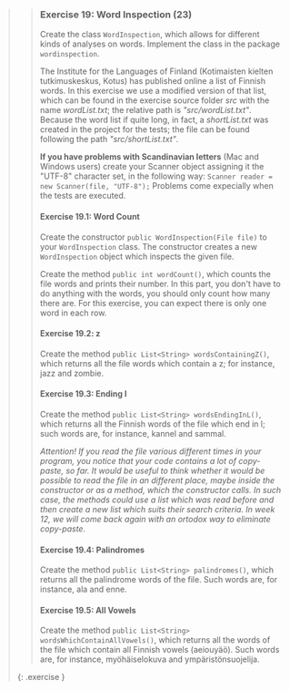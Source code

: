 >> ### Exercise 19: Word Inspection (23)
>>
>> Create the class `WordInspection`, which allows for different kinds of analyses on words. Implement the class in the package `wordinspection`.
>>
>>The Institute for the Languages of Finland (Kotimaisten kielten tutkimuskeskus, Kotus) has published online a list of Finnish words. In this exercise we use a modified version of that list, which can be found in the exercise source folder *src* with the name *wordList.txt*; the relative path is *"src/wordList.txt"*. Because the word list if quite long, in fact, a *shortList.txt* was created in the project for the tests; the file can be found following the path *"src/shortList.txt"*.
>>
>>**If you have problems with Scandinavian letters** (Mac and Windows users) create your Scanner object assigning it the "UTF-8" character set, in the following way: `Scanner reader = new Scanner(file, "UTF-8");` Problems come expecially when the tests are executed.
>>
>> #### Exercise 19.1: Word Count
>>
>> Create the constructor `public WordInspection(File file)` to your `WordInspection` class. The constructor creates a new `WordInspection` object which inspects the given file.
>>
>> Create the method `public int wordCount()`, which counts the file words and prints their number. In this part, you don't have to do anything with the words, you should only count how many there are. For this exercise, you can expect there is only one word in each row.
>>
>> #### Exercise 19.2: z
>>
>> Create the method `public List<String> wordsContainingZ()`, which returns all the file words which contain a z; for instance, jazz and zombie.
>>
>> #### Exercise 19.3: Ending l
>>
>> Create the method `public List<String> wordsEndingInL()`, which returns all the Finnish words of the file which end in l; such words are, for instance, kannel and sammal.
>>
>> *Attention! If you read the file various different times in your program, you notice that your code contains a lot of copy-paste, so far. It would be useful to think whether it would be possible to read the file in an different place, maybe inside the constructor or as a method, which the constructor calls. In such case, the methods could use a list which was read before and then create a new list which suits their search criteria. In week 12, we will come back again with an ortodox way to eliminate copy-paste.*
>>
>> #### Exercise 19.4: Palindromes
>>
>> Create the method `public List<String> palindromes()`, which returns all the palindrome words of the file. Such words are, for instance, ala and enne.
>>
>> #### Exercise 19.5: All Vowels
>>
>> Create the method `public List<String> wordsWhichContainAllVowels()`, which returns all the words of the file which contain all Finnish vowels (aeiouyäö). Such words are, for instance, myöhäiselokuva and ympäristönsuojelija.
>>
>{: .exercise }